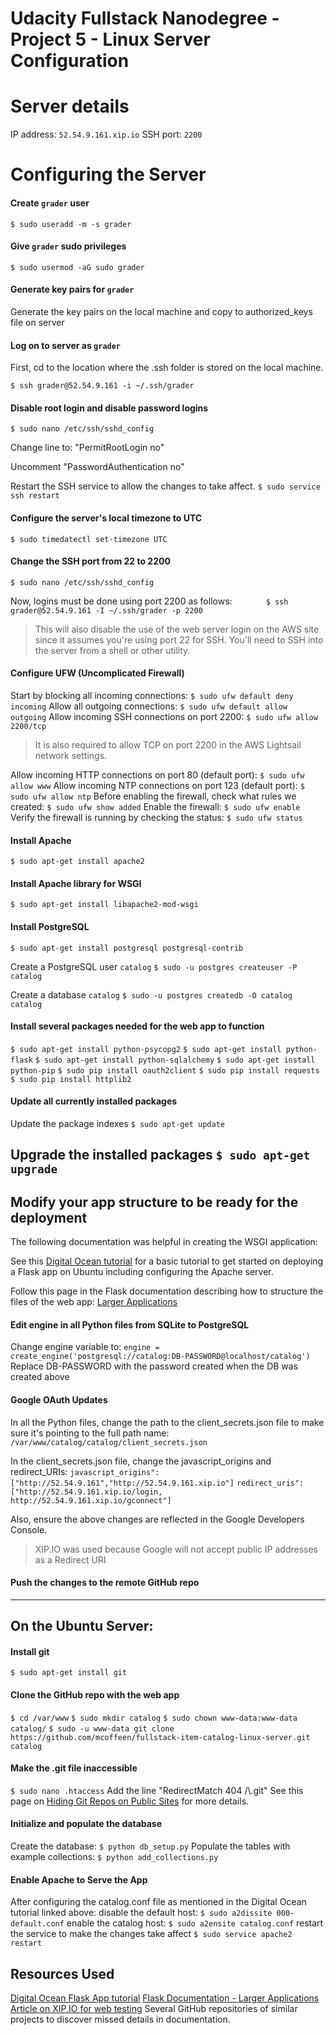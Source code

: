 # Udacity Fullstack Nanodegree - Project 5 - Linux Server Configuration

# Server details
IP address: `52.54.9.161.xip.io`
SSH port: `2200`

# Configuring the Server
#### Create `grader` user
`$ sudo useradd -m -s grader`

#### Give `grader` sudo privileges
`$ sudo usermod -aG sudo grader`

#### Generate key pairs for `grader`
Generate the key pairs on the local machine and copy to authorized_keys file on server
#### Log on to server as `grader`
First, cd to the location where the .ssh folder is stored on the local machine.

`$ ssh grader@52.54.9.161 -i ~/.ssh/grader`
#### Disable root login and disable password logins
`$ sudo nano /etc/ssh/sshd_config`

Change line to: "PermitRootLogin no"

Uncomment "PasswordAuthentication no"

Restart the SSH service to allow the changes to take affect.
`$ sudo service ssh restart`
#### Configure the server's local timezone to UTC
`$ sudo timedatectl set-timezone UTC`
#### Change the SSH port from 22 to 2200
`$ sudo nano /etc/ssh/sshd_config`

Now, logins must be done using port 2200 as follows:
`       $ ssh grader@52.54.9.161 -I ~/.ssh/grader -p 2200`
>This will also disable the use of the web server login on the AWS site since it assumes you're using port 22 for SSH.  You'll need to SSH into the server from a shell or other utility.

#### Configure UFW (Uncomplicated Firewall)
Start by blocking all incoming connections:
`$ sudo ufw default deny incoming`
Allow all outgoing connections:
`$ sudo ufw default allow outgoing`
Allow incoming SSH connections on port 2200:
`$ sudo ufw allow 2200/tcp`
>It is also required to allow TCP on port 2200 in the AWS Lightsail network settings.

Allow incoming HTTP connections on port 80 (default port):
`$ sudo ufw allow www`
Allow incoming NTP connections on port 123 (default port):
`$ sudo ufw allow ntp`
Before enabling the firewall, check what rules we created:
`$ sudo ufw show added`
Enable the firewall:
`$ sudo ufw enable`
Verify the firewall is running by checking the status:
`$ sudo ufw status`

#### Install Apache
`$ sudo apt-get install apache2`
#### Install Apache library for WSGI
`$ sudo apt-get install libapache2-mod-wsgi`
#### Install PostgreSQL
`$ sudo apt-get install postgresql postgresql-contrib`

Create a PostgreSQL user `catalog`
`$ sudo -u postgres createuser -P catalog`

Create a database `catalog`
`$ sudo -u postgres createdb -O catalog catalog`
#### Install several packages needed for the web app to function
`$ sudo apt-get install python-psycopg2`
`$ sudo apt-get install python-flask`
`$ sudo apt-get install python-sqlalchemy`
`$ sudo apt-get install python-pip`
`$ sudo pip install oauth2client`
`$ sudo pip install requests`
`$ sudo pip install httplib2`

#### Update all currently installed packages
Update the package indexes
`$ sudo apt-get update`

Upgrade the installed packages
`$ sudo apt-get upgrade`
---
## Modify your app structure to be ready for the deployment
The following documentation was helpful in creating the WSGI application:

See this [Digital Ocean tutorial](https://www.digitalocean.com/community/tutorials/how-to-deploy-a-flask-application-on-an-ubuntu-vps) for a basic tutorial to get started on deploying a Flask app on Ubuntu including configuring the Apache server.

Follow this page in the Flask documentation describing how to structure the files of the web app:
[Larger Applications](http://flask.pocoo.org/docs/0.12/patterns/packages/)

#### Edit engine in all Python files from SQLite to PostgreSQL
Change engine variable to:
`engine = create_engine('postgresql://catalog:DB-PASSWORD@localhost/catalog')`
Replace DB-PASSWORD with the password created when the DB was created above

#### Google OAuth Updates
In all the Python files, change the path to the client_secrets.json file to make sure it's pointing to the full path name:
`/var/www/catalog/catalog/client_secrets.json`

In the client_secrets.json file, change the javascript_origins and redirect_URIs:
`javascript_origins":["http://52.54.9.161","http://52.54.9.161.xip.io"]`
`redirect_uris":["http://52.54.9.161.xip.io/login, http://52.54.9.161.xip.io/gconnect"]`

Also, ensure the above changes are reflected in the Google Developers Console.

>XIP.IO was used because Google will not accept public IP addresses as a Redirect URI

#### Push the changes to the remote GitHub repo
---
## On the Ubuntu Server:
#### Install git
`$ sudo apt-get install git`

#### Clone the GitHub repo with the web app
`$ cd /var/www`
`$ sudo mkdir catalog`
`$ sudo chown www-data:www-data catalog/`
`$ sudo -u www-data git clone https://github.com/mcoffeen/fullstack-item-catalog-linux-server.git catalog`

#### Make the .git file inaccessible
`$ sudo nano .htaccess`
Add the line "RedirectMatch 404 /\\.git"
See this page on [Hiding Git Repos on Public Sites](https://davidegan.me/hide-git-repos-on-public-sites/) for more details.

#### Initialize and populate the database
Create the database:
`$ python db_setup.py`
Populate the tables with example collections:
`$ python add_collections.py`

#### Enable Apache to Serve the App
After configuring the catalog.conf file as mentioned in the Digital Ocean tutorial linked above:
disable the default host:
`$ sudo a2dissite 000-default.conf`
enable the catalog host:
`$ sudo a2ensite catalog.conf`
restart the service to make the changes take affect
`$ sudo service apache2 restart`

## Resources Used
[Digital Ocean Flask App tutorial](https://www.digitalocean.com/community/tutorials/how-to-deploy-a-flask-application-on-an-ubuntu-vps)
[Flask Documentation - Larger Applications](http://flask.pocoo.org/docs/0.12/patterns/packages/)
[Article on XIP.IO for web testing](https://www.wired.com/2012/06/simplify-your-website-testing-with-xip-io/)
Several GitHub repositories of similar projects to discover missed details in documentation.
